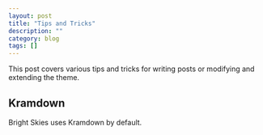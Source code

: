 ```yaml
---
layout: post
title: "Tips and Tricks"
description: ""
category: blog
tags: []
---
```


<section markdown="1" class="single">

This post covers various tips and tricks for writing posts or modifying and extending the theme.

## Kramdown

Bright Skies uses Kramdown by default.


</section>